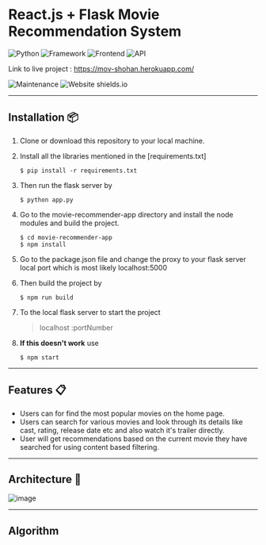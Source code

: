 # React.js + Flask Movie Recommendation System

![Python](https://img.shields.io/badge/Python-3.9.6-blueviolet) ![Framework](https://img.shields.io/badge/Framework-Flask-red) ![Frontend](https://img.shields.io/badge/Frontend-React-green) ![API](https://img.shields.io/badge/API-TMDB-fcba03)

Link to live project : https://mov-shohan.herokuapp.com/

![Maintenance](https://img.shields.io/badge/maintained-yes-green.svg) ![Website shields.io](https://img.shields.io/badge/website-up-yellow)

---

## Installation 📦

1. Clone or download this repository to your local machine.
2. Install all the libraries mentioned in the [requirements.txt]
    ```shell
    $ pip install -r requirements.txt
    ```
3. Then run the flask server by
    ```shell
    $ python app.py
    ```
4. Go to the movie-recommender-app directory and install the node modules and build the project.
    ```shell
    $ cd movie-recommender-app
    $ npm install
    ```
5. Go to the package.json file and change the proxy to your flask server local port which is most likely localhost:5000
6. Then build the project by
    ```shell
    $ npm run build
    ```
7. To the local flask server to start the project
    > localhost :portNumber
    
9. **If this doesn't work** use 
    ```shell
    $ npm start
    ```
   

---

## Features 📋

-   Users can for find the most popular movies on the home page.
-   Users can search for various movies and look through its details like cast, rating, release date etc and also watch it's trailer directly.
-   User will get recommendations based on the current movie they have searched for using content based filtering.

---

## Architecture :page_facing_up:

![image](https://user-images.githubusercontent.com/74367889/170507933-fabe5dcc-52a0-476f-8650-c454a433bc48.png)

---

## Algorithm
